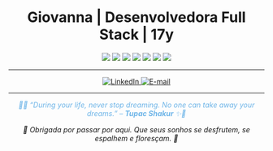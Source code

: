<h1 align="center">Giovanna | Desenvolvedora Full Stack | 17y</h1>

<p align="center">
  <img src="https://img.shields.io/badge/HTML5-CDE8F6?style=for-the-badge&logo=html5&logoColor=white" />
  <img src="https://img.shields.io/badge/CSS3-BEE3F8?style=for-the-badge&logo=css3&logoColor=white" />
  <img src="https://img.shields.io/badge/JavaScript-A7D8F0?style=for-the-badge&logo=javascript&logoColor=white" />
  <img src="https://img.shields.io/badge/Python-9BD3F4?style=for-the-badge&logo=python&logoColor=white" />
  <img src="https://img.shields.io/badge/React-81C8F2?style=for-the-badge&logo=react&logoColor=white" />
  <img src="https://img.shields.io/badge/React%20Native-6EB5E8?style=for-the-badge&logo=react&logoColor=white" />
  <img src="https://img.shields.io/badge/Figma-92CCF3?style=for-the-badge&logo=figma&logoColor=white" />
</p>

---

<p align="center">
  <a href="https://www.linkedin.com/in/seulink" target="_blank">
    <img src="https://img.shields.io/badge/LinkedIn-CDE8F6?style=for-the-badge&logo=linkedin&logoColor=white" alt="LinkedIn"/>
  </a>
  <a href="mailto:seuemail@email.com">
    <img src="https://img.shields.io/badge/E--mail-BEE3F8?style=for-the-badge&logo=gmail&logoColor=white" alt="E-mail"/>
  </a>
</p>

---

<p align="center" style="font-style: italic; color: #6EB5E8;">
🌊✨ “During your life, never stop dreaming. No one can take away your dreams.” – <strong>Tupac Shakur</strong> ✨🌊  
</p>
<p align="center" style="font-style: italic;">
🫧 Obrigada por passar por aqui. Que seus sonhos se desfrutem, se espalhem e floresçam. 🫧  
</p>
